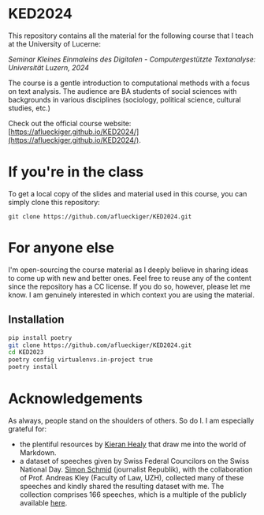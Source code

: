 # KED2024

This repository contains all the material for the following course that I teach at the University of Lucerne:

*Seminar Kleines Einmaleins des Digitalen - Computergestützte Textanalyse: Universität Luzern, 2024*

The course is a gentle introduction to computational methods with a focus on text analysis. The audience are BA students of social sciences with backgrounds in various disciplines (sociology, political science, cultural studies, etc.)

Check out the official course website: [https://aflueckiger.github.io/KED2024/](https://aflueckiger.github.io/KED2024/).

# If you're in the class

To get a local copy of the slides and material used in this course, you can simply clone this repository:

`git clone https://github.com/aflueckiger/KED2024.git`

# For anyone else

I'm open-sourcing the course material as I deeply believe in sharing ideas to come up with new and better ones. Feel free to reuse any of the content since the repository has a CC license. If you do so, however, please let me know. I am genuinely interested in which context you are using the material.

## Installation

``` bash
pip install poetry
git clone https://github.com/aflueckiger/KED2024.git
cd KED2023
poetry config virtualenvs.in-project true
poetry install
```

# Acknowledgements

As always, people stand on the shoulders of others. So do I. I am especially grateful for:

-   the plentiful resources by [Kieran Healy](https://kieranhealy.org) that draw me into the world of Markdown.
-   a dataset of speeches given by Swiss Federal Councilors on the Swiss National Day. [Simon Schmid](https://www.republik.ch/~simonschmid) (journalist Republik), with the collaboration of Prof. Andreas Kley (Faculty of Law, UZH), collected many of these speeches and kindly shared the resulting dataset with me. The collection comprises 166 speeches, which is a multiple of the publicly available [here](https://www.admin.ch/gov/de/start/dokumentation/reden/ansprachen-zum-nationalfeiertag.html).
